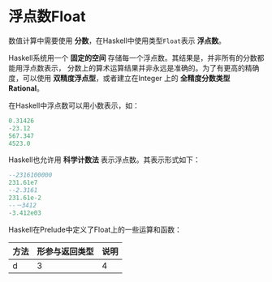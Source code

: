 浮点数Float
============================================
数值计算中需要使用 **分数**，在Haskell中使用类型`Float`表示 **浮点数**。

Haskell系统用一个 **固定的空间** 存储每一个浮点数。其结果是，并非所有的分数都能用浮点数表示，
分数上的算术运算结果并非永远是准确的。为了有更高的精确度，可以使用 **双精度浮点型**，或者建立在Integer
上的 **全精度分数类型Rational**。

在Haskell中浮点数可以用小数表示，如：
```haskell
0.31426
-23.12
567.347
4523.0
```
Haskell也允许用 **科学计数法** 表示浮点数。其表示形式如下：
```haskell
--2316100000
231.61e7
--2.3161
231.61e-2
--－3412
-3.412e03
```
Haskell在Prelude中定义了Float上的一些运算和函数：

方法|形参与返回类型|说明
---|------------|----
d|3|4
